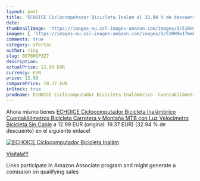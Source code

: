 ```yaml
---
layout: post
title: 'ECHOICE Ciclocomputador Bicicleta Inalám al 32.94 % de descuento'
date: 
thumbnailImage: 'https://images-eu.ssl-images-amazon.com/images/I/51RH9w17mmL._SL200_.jpg'
images: [ 'https://images-eu.ssl-images-amazon.com/images/I/51RH9w17mmL._SL200_.jpg' ]
comments: true
category: ofertas
author: ring
slug: B078NSP3Z7
description:
actualPrice: 12.99 EUR
currency: EUR
price: 12.99
comparePrice: 19.37 EUR
inStock: true
prodname: ECHOICE Ciclocomputador Bicicleta Inalámbrico  Cuentakilómetros Bicicleta Carretera y Montaña MTB con Luz  Velocimetro Bicicleta Sin Cable
---
```


Ahora mismo tienes [ECHOICE Ciclocomputador Bicicleta Inalámbrico  Cuentakilómetros Bicicleta Carretera y Montaña MTB con Luz  Velocimetro Bicicleta Sin Cable](https://www.amazon.es/dp/B078NSP3Z7/?tag=tolees-21) a 12.99 EUR (original: 19.37 EUR) (32.94 %  de descuento) en el siguiente enlace!

[![ECHOICE Ciclocomputador Bicicleta Inalám](https://images-eu.ssl-images-amazon.com/images/I/51RH9w17mmL._SL200_.jpg)](https://www.amazon.es/dp/B078NSP3Z7/?tag=tolees-21)

[Visítala!!!](https://www.amazon.es/dp/B078NSP3Z7/?tag=tolees-21)

Links participate in Amazon Associate program and might generate a comission on qualifying sales
